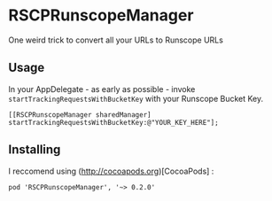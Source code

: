 RSCPRunscopeManager
===================

One weird trick to convert all your URLs to Runscope URLs


Usage
-----

In your AppDelegate - as early as possible - invoke ```startTrackingRequestsWithBucketKey``` with your Runscope Bucket Key.


    [[RSCPRunscopeManager sharedManager] startTrackingRequestsWithBucketKey:@"YOUR_KEY_HERE"];


Installing
----------

I reccomend using (http://cocoapods.org)[CocoaPods] :

    pod 'RSCPRunscopeManager', '~> 0.2.0'

